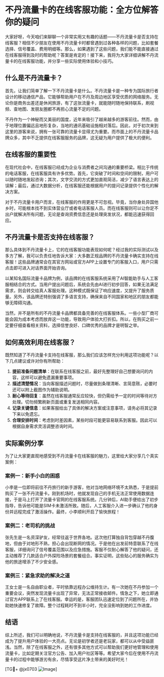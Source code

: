 # 不丹流量卡的在线客服功能：全方位解答你的疑问

大家好呀，今天咱们来聊聊一个非常实用又有趣的话题——不丹流量卡是否支持在线客服？相信不少朋友在使用不丹流量卡时都曾遇到过各种各样的问题，比如套餐选择、信号覆盖、费用明细等。那么，如果遇到了这些问题，我们能不能直接通过在线客服得到及时的帮助呢？答案是肯定的！接下来，我将为大家详细讲解不丹流量卡的在线客服功能，并分享一些实际使用体验和小技巧。

## 什么是不丹流量卡？

首先，让我们简单了解一下不丹流量卡是什么。不丹流量卡是一种专为国际旅行者设计的移动通信产品，它能够帮助用户在不丹及周边地区享受优质的网络服务。无论你是商务出差还是休闲旅游，有了这张流量卡，就能随时随地保持联系，刷视频、查地图、发朋友圈都不再担心流量不足的问题。

不丹作为一个神秘而又美丽的国度，近年来吸引了越来越多的游客前往。然而，由于地理位置偏远且地形复杂，当地的通讯基础设施相对落后。因此，对于初次来到这里的游客来说，拥有一张可靠的流量卡显得尤为重要。而市面上的不丹流量卡品牌众多，其中不乏提供在线客服服务的品牌，这无疑为用户提供了极大的便利。

## 在线客服的重要性

在现代社会中，在线客服已经成为企业与消费者之间沟通的重要桥梁。相比于传统的电话客服，在线客服具有许多优势。首先，它突破了时间和空间的限制，用户可以随时随地发起咨询；其次，文字交流的方式更加直观简洁，减少了语言表达上的误解；最后，通过大数据分析，在线客服还能根据用户的提问记录提供个性化的解决方案。

对于不丹流量卡用户而言，在线客服的作用更是不可忽视。毕竟，当你身处异国他乡时，可能根本找不到实体营业厅或者电话客服人员。而在线客服则可以让你足不出户就解决所有问题，无论是查询资费信息还是处理突发状况，都能迅速获得回应。

## 不丹流量卡是否支持在线客服？

那么具体到不丹流量卡上，它的在线客服功能表现如何呢？经过我的实际测试以及多方了解，我可以负责任地告诉大家：大多数正规品牌的不丹流量卡确实支持在线客服！这些品牌通常会在其官方网站或官方APP上设置专门的客服入口，用户只需点击即可进入对话界面开始咨询。

以某知名国际流量卡品牌为例，该品牌的在线客服系统采用了AI智能助手与人工客服相结合的方式。当用户提出问题后，系统会先由AI进行初步回答，如果无法满足需求，则会转交给真人客服处理。这种模式既保证了响应速度，又提升了服务质量。另外，该品牌还特别强调了多语言支持，确保来自不同国家和地区的朋友都能够无障碍沟通。

当然，并不是所有的不丹流量卡品牌都具备完善的在线客服体系。一些小型厂商可能会因为成本考虑而放弃这一功能，导致用户体验大打折扣。所以，在购买之前一定要仔细查看相关资料，选择信誉良好、口碑优秀的品牌才是明智之举。

## 如何高效利用在线客服？

既然知道了不丹流量卡支持在线客服，那么我们应该怎样充分利用这项功能呢？以下几点建议或许对你有所帮助：

1. **提前准备问题清单**：在联系在线客服之前，最好先整理好自己想要询问的内容，这样可以避免遗漏重要事项。
2. **描述清楚情况**：当向客服描述问题时，尽量做到条理清晰、言简意赅，必要时还可以附上截图作为辅助说明。
3. **耐心等待回复**：虽然在线客服通常反应较快，但仍需给予一定的时间等待对方处理。切勿频繁刷新页面或重复发送相同内容。
4. **记录关键信息**：如果客服给出了具体的解决方案或注意事项，请务必将其记录下来以免遗忘。
5. **合理安排时间**：考虑到时差因素，某些时段可能更容易联系到客服。因此可以根据自身需求灵活调整咨询时间。

## 实际案例分享

为了让大家更直观地感受到不丹流量卡在线客服的魅力，这里给大家分享几个真实案例：

### 案例一：新手小白的困惑
小李是一位即将前往不丹旅行的新手游客，他对当地网络环境不太熟悉，于是提前购买了一张不丹流量卡。刚到机场时，他就发现自己的手机无法正常使用数据连接，于是马上打开了流量卡官网的在线客服系统。几分钟后，AI助手便给出了初步指导，告诉他可能是SIM卡未激活所致。随后，人工客服介入进一步确认了他的身份并远程完成了激活操作。最终，小李顺利开启了愉快旅程！

### 案例二：老司机的挑战
张先生是一名资深驴友，经常往返于世界各地。这次他打算独自背包穿越不丹腹地，但由于对地形不熟，担心会出现断网的情况。于是他在出发前特意联系了在线客服，详细询问了信号覆盖范围以及应急措施。客服不仅耐心解答了他的疑问，还主动推荐了几款适合户外探险场景的套餐组合。事实证明，这些贴心的服务确实为他的旅途增添了不少安全感。

### 案例三：紧急求助的解决之道
王女士是一名自由职业者，平时依靠远程办公维持生计。有一次她在不丹参加一个重要会议，突然发现流量卡出现了异常，无法正常接收邮件。情急之下，她立即通过官方APP联系上了在线客服。幸运的是，客服团队迅速定位到了问题所在，并协助她快速修复了故障。整个过程耗时不到半小时，完全没影响到她的工作进度。

## 结语

综上所述，我们可以明确地说，不丹流量卡是支持在线客服的，并且这项功能已经成为了提升用户体验的一大亮点。无论是初学者还是老玩家，都可以从中受益匪浅。当然，除了在线客服之外，还有很多其他方式可以帮助我们更好地管理和使用流量卡，比如定期关注官方公告、加入用户社区等等。希望大家今后在使用不丹流量卡的过程中能够游刃有余，尽情享受这片净土带来的美好时光！

[TG💪+ @jx0703 ![Image](https://github.com/user-attachments/assets/dbca1d08-cadb-493c-b0ec-ad6f7a83f270)]